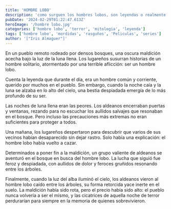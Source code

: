 ```yaml
---
title: 'HOMBRE LOBO'
description: 'como surguen los hombres lobos, son leyendas o realmente existieron, acaso siguen entren nosotros y podremos identificarlos?'
pubDate: '2024-02-29T01:22:47.613Z'
heroImage: '/hombre lobo.jpg'
categories: ['hombre lobo', 'terror', 'mitologia', 'leyenda']
tags: ['hombre lobo', 'mordidas', 'rasguños', 'Peliculas', 'series']
author: '["Iris Almaguer"]'
---
```


En un pueblo remoto rodeado por densos bosques, una oscura maldición acecha bajo la luz de la luna llena. Los lugareños susurran historias de un hombre solitario, atormentado por una terrible aflicción: ser un hombre lobo.

Cuenta la leyenda que durante el día, era un hombre común y corriente, querido por muchos en el pueblo. Sin embargo, cuando la noche caía y la luna se alzaba en lo alto del cielo, una bestia despiadada emergía de lo más profundo de su ser.

Las noches de luna llena eran las peores. Los aldeanos encerraban puertas y ventanas, rezando para no escuchar los aullidos salvajes que resonaban en el bosque. Pero incluso las precauciones más extremas no eran suficientes para proteger a todos.

Una mañana, los lugareños despertaron para descubrir que varios de sus vecinos habían desaparecido sin dejar rastro. Solo había una explicación: el hombre lobo había vuelto a cazar.

Determinados a poner fin a la maldición, un grupo valiente de aldeanos se aventuró en el bosque en busca del hombre lobo. La lucha que siguió fue feroz y despiadada, con aullidos de dolor y feroces gruñidos resonando entre los árboles.

Finalmente, cuando la luz del alba iluminó el cielo, los aldeanos vieron al hombre lobo caído entre los árboles, su forma retorcida yace inerte en el suelo. La maldición había sido rota, pero el precio había sido alto: el pueblo nunca volvería a ser el mismo, y las cicatrices de aquella noche de terror perdurarían para siempre en la memoria de quienes sobrevivieron.